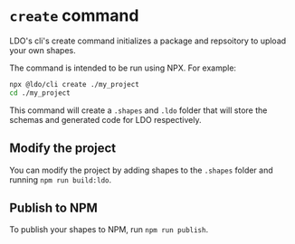 # `create` command

LDO's cli's create command initializes a package and repsoitory to upload your own shapes.

The command is intended to be run using NPX. For example:

```bash
npx @ldo/cli create ./my_project
cd ./my_project
```

This command will create a `.shapes` and `.ldo` folder that will store the schemas and generated code for LDO respectively.

## Modify the project

You can modify the project by adding shapes to the `.shapes` folder and running `npm run build:ldo`.

## Publish to NPM

To publish your shapes to NPM, run `npm run publish`.
